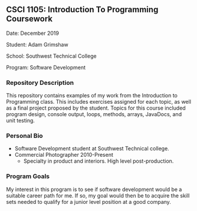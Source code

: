 ## CSCI 1105: Introduction To Programming Coursework

<p>Date: December 2019 </p>
<p>Student: Adam Grimshaw </p>
<p>School: Southwest Technical College </p>
<p>Program: Software Development </p>

### Repository Description

This repository contains examples of my work from the Introduction to Programming class. This includes exercises assigned for each topic, as well as a final project proposed by the student. Topics for this course included program design, console output, loops, methods, arrays, JavaDocs, and unit testing.

### Personal Bio

- Software Development student at Southwest Technical college.
- Commercial Photographer 2010-Present
  - Specialty in product and interiors. High level post-production.

### Program Goals

My interest in this program is to see if software development would be a suitable career path for me. If so, my goal would then be to acquire the skill sets needed to qualify for a junior level position at a good company.
